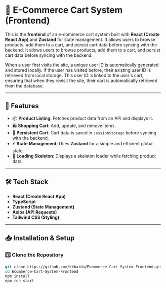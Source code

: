 # 🛒 E-Commerce Cart System (Frontend)

This is the **frontend** of an e-commerce cart system built with **React (Create React App)** and **Zustand** for state management. It allows users to browse products, add them to a cart, and persist cart data before syncing with the backend. It allows users to browse products, add them to a cart, and persist cart data before syncing with the backend.

When a user first visits the site, a unique user ID is automatically generated and stored locally. If the user has visited before, their existing user ID is retrieved from local storage. This user ID is linked to the user's cart, ensuring that when they revisit the site, their cart is automatically retrieved from the database.

---

## 🚀 Features
- 📦 **Product Listing**: Fetches product data from an API and displays it.  
- 🛍 **Shopping Cart**: Add, update, and remove items.  
- 🔄 **Persistent Cart**: Cart data is saved in `sessionStorage` before syncing with the backend.  
- ⚡ **State Management**: Uses **Zustand** for a simple and efficient global state.  
- 🎨 **Loading Skeleton**: Displays a skeleton loader while fetching product data.  

---

## 🛠 Tech Stack
- **React (Create React App)**
- **TypeScript**
- **Zustand (State Management)**
- **Axios (API Requests)**
- **Tailwind CSS (Styling)**  

---

## 📥 Installation & Setup
### 1️⃣ Clone the Repository
```sh
git clone https://github.com/kkbaidu/Ecommerce-Cart-System-Frontend.git
cd Ecommerce-Cart-System-Frontend
npm install
npm run start
```
